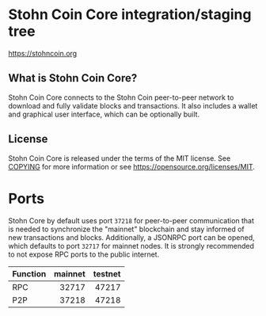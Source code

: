 Stohn Coin Core integration/staging tree
=====================================

https://stohncoin.org

What is Stohn Coin Core?
---------------------

Stohn Coin Core connects to the Stohn Coin peer-to-peer network to download and fully
validate blocks and transactions. It also includes a wallet and graphical user
interface, which can be optionally built.

License
-------

Stohn Coin Core is released under the terms of the MIT license. See [COPYING](COPYING) for more
information or see https://opensource.org/licenses/MIT.

Ports
=====================================

Stohn Core by default uses port `37218` for peer-to-peer communication that
is needed to synchronize the "mainnet" blockchain and stay informed of new
transactions and blocks. Additionally, a JSONRPC port can be opened, which
defaults to port `32717` for mainnet nodes. It is strongly recommended to not
expose RPC ports to the public internet.

| Function | mainnet | testnet |
| :------- | ------: | ------: |
| RPC     |   32717 |   47217 |
| P2P     |   37218 |   47218 |
